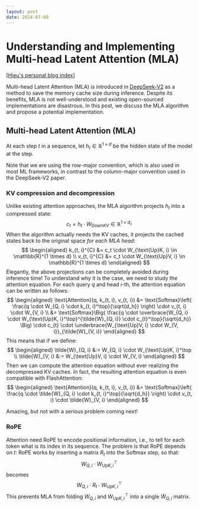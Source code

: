 ```yaml
---
layout: post
date: 2024-07-09
---
```


Understanding and Implementing Multi-head Latent Attention (MLA)
================================================================

[[Hieu's personal blog index](./index)]

Multi-head Latent Attention (MLA) is introduced in
[DeepSeek-V2](https://arxiv.org/abs/2405.04434) as a method to save the memory
cache size during inference. Despite its benefits, MLA is not well-understood
and existing open-sourced implementations are disastrous. In this post, we
discuss the MLA algorithm and propose a potential implementation.

## Multi-head Latent Attention (MLA)

At each step $t$ in a sequence, let $h_t \in \mathbb{R}^{1 \times d}$ be the
hidden state of the model at the step.

Note that we are using the row-major convention, which is also used in most ML
frameworks, in contrast to the column-major convention used in the DeepSeek-V2
paper.

### KV compression and decompression
Unlike existing attention approaches, the
MLA algorithm projects $h_t$ into a compressed state:
$$
c_t = h_t \cdot W_{\text{Down}KV} \in \mathbb{R}^{1 \times d_c}
$$
When the algorithm actually needs the KV caches, it projects the cached states back to
the original space *for each MLA head*:
$$
\begin{aligned}
k_{t, i}^{C} &= c_t \cdot W_{\text{Up}K, i} \in \mathbb{R}^{1 \times d} \\
v_{t, i}^{C} &= c_t \cdot W_{\text{Up}V, i} \in \mathbb{R}^{1 \times d}
\end{aligned}
$$
Elegantly, the above projections can be completely avoided during inference
time! To understand why it is the case, we need to study the attention equation.
For each query $q$ and head $i$-th, the attention equation can be written as
follows:
$$
\begin{aligned}
\text{Attention}(q, k_{t, i}, v_{t, i})
  &= \text{Softmax}\left(
    \frac{q \cdot W_{Q, i} \cdot k_{t, i}^\top}{\sqrt{d_h}}
  \right)
  \cdot
  v_{t, i} \cdot W_{V, i} \\
  &= \text{Softmax}\Big(
    \frac{q \cdot \overbrace{W_{Q, i} \cdot W_{\text{Up}K, i}^\top}^{\tilde{W}_{Q, i}} \cdot c_{t}^\top}{\sqrt{d_h}}
  \Big)
  \cdot
  c_{t} \cdot \underbrace{W_{\text{Up}V, i} \cdot W_{V, i}}_{\tilde{W}_{V, i}}
\end{aligned}
$$
This means that if we define:
$$
\begin{aligned}
\tilde{W}_{Q, i} &:= W_{Q, i} \cdot W_{\text{Up}K, i}^\top \\
\tilde{W}_{V, i} &:= W_{\text{Up}V, i} \cdot W_{V, i}
\end{aligned}
$$
Then we can compute the attention equation without ever realizing the
decompressed KV caches. In fact, the resulting attention equation is even
compatible with FlashAttention:
$$
\begin{aligned}
\text{Attention}(q, k_{t, i}, v_{t, i})
  &= \text{Softmax}\left(
    \frac{q \cdot \tilde{W}_{Q, i} \cdot k_{t, i}^\top}{\sqrt{d_h}}
  \right)
  \cdot
  v_{t, i} \cdot \tilde{W}_{V, i}
\end{aligned}
$$

Amazing, but not with a serious problem coming next!

### RoPE
Attention need RoPE to encode positional information, i.e., to tell for
each token what is its index in its sequence. The problem is that RoPE depends on $t$:
RoPE works by inserting a matrix $R_t$ into the Softmax step, so that:
$$
W_{Q, i} \cdot W_{\text{Up}K, i}^\top
$$
becomes
$$
W_{Q, i} \cdot R_t \cdot W_{\text{Up}K, i}^\top
$$
This prevents MLA from folding $W_{Q, i}$ and $W_{\text{Up}K, i}^\top$ into a
single $\tilde{W}_{Q, i}$ matrix.
